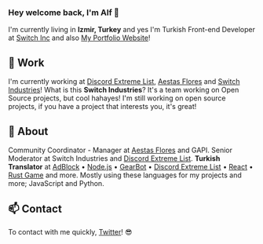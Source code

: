 ### Hey welcome back, I'm Alf 👋

I'm currently living in **Izmir, Turkey** and yes I'm Turkish Front-end Developer at [Switch Inc](https://kaguwo.com) and also [My Portfolio Website](https://alfreddo.ga)!

## 🔧 Work

I'm currently working at [Discord Extreme List](https://discordextremelist.xyz), [Aestas Flores](https://github.com/AestasFlores) and [Switch Industries](https://kaguwo.com)! What is this **Switch Industries**? It's a team working on Open Source projects, but cool hahayes! I'm still working on open source projects, if you have a project that interests you, it's great!

## 🔭 About

Community Coordinator - Manager at [Aestas Flores](https://kaguwo.com/discord) and GAPI. Senior Moderator at Switch Industries and [Discord Extreme List](https://discordextremelist.xyz). **Turkish Translator** at [AdBlock](https://getadblock.com/) • [Node.js](https://nodejs.org/) • [GearBot](https://gearbot.rocks) • [Discord Extreme List](https://discordextremelist.xyz) • [React](https://facebook.github.io/react/) • [Rust Game](https://rust.facepunch.com/) and more. Mostly using these languages for my projects and more; JavaScript and Python.

## 📫 Contact

To contact with me quickly, [Twitter](https://twitter.com/alfredsaveron)! :sunglasses:
